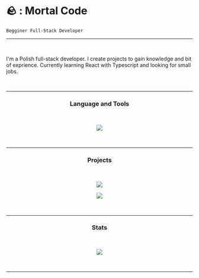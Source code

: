 # 🪨 : Mortal Code

`Begginer Full-Stack Developer`

---

<br>

<p align="left">
 I'm a Polish full-stack developer. I create projects to gain knowledge and bit of exprience. Currently learning React with Typescript and looking for small jobs.</p>
<br>

---

<h3 align="center">Language and Tools</h3>
<br>
<p align="center">
  <a href="https://skillicons.dev">
    <img src="https://skillicons.dev/icons?i=html,css,javascript,typescript,tailwind,react,nodejs,nextjs&theme=dark" />
  </a>
</p>
<br>

---

<h3 align="center">Projects</h3>

<br>

<p align="center">
    <a href="https://github.com/MortalDEVs-WEB/MortalDEVs-WEB">
        <img align="center" src="https://github-readme-stats.vercel.app/api/pin/?username=MortalDEVs-WEB&repo=MortalDEVs-WEB&theme=react" />
    </a>
</p>
<p align="center">
    <a href="https://github.com/MortalDEVs-WEB/MortalDEVs-WEB">
        <img align="center" src="https://github-readme-stats.vercel.app/api/pin/?username=MortalDEVs-WEB&repo=MortalDEVs-WEB&theme=react" />
    </a>
</p>
<br>

---

<h3 align="center">Stats</h3>

<br>

<p align="center">
    <a href="https://github.com/MortalDEVs-WEB/MortalDEVs-WEB">
        <img align="center" src="https://github-readme-stats.vercel.app/api?username=MortalDEVs-WEB&show_icons=true&theme=react" />
    </a>
</p>
<br>

---
